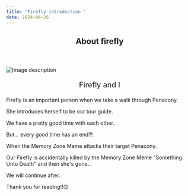 ```yaml
---
title: "Firefly introduction "
date: 2024-04-26
---
```

<head>
  <meta charset="utf-8">
  <meta http-equiv="X-UA-Compatible" content="IE=edge">
  <meta name="viewport" content="width=device-width, initial-scale=1">
  <title>About firefly</title>
  <link rel="stylesheet" href="{{'/assets/css/main.css' | relative_url }}">
</head>

<body>
  <header>
    <h2>About firefly</h2>
  </header>

  <main>
    <!-- Your content goes here -->
    <div>
      <img src="https://files.yande.re/image/9b27bc9176a56b63a6b2ee21fa912144/yande.re%201157680%20firefly%20honkai:_star_rail%20selfie%20stelle%20tagme.jpg" alt="Image description" class="page-head-img"/>
      <p align="center" style="font-size:20px;">Firefly and I</p>
      <p>Firefly is an important person when we take a walk through Penacony.</p>
      <p>She introduces herself to be our tour guide.</p>
      <p>We have a pretty good time with each other.</p>
      <p>But... every good time has an end?! </p>
      <p>When the Memory Zone Meme attacks their target Penacony.</p>
      <p>Our Firefly is accidentally killed by the Memory Zone Meme "Something Unto Death" and then she's gone...</p>
      <p>We will continue after.</p> 
      <p>Thank you for reading!!😊</p>
    </div>
<!--     <div class="image-container">
        <img src="{{ '/assets/img/March-7th.png'| relative url }}" alt="可选的图片描述”class="march-7">
    </div> -->
  </main>
  <footer>
    <!-- Your footer content goes here -->
<!--     <p>© 2024 Aria's blog</p>
  </footer>

  <script src="{{ site.baseurl }}/assets/js/main.js"></script>
</body> -->
